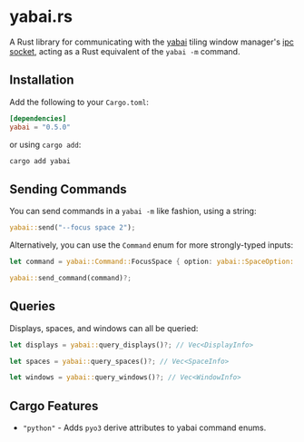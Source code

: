 # yabai.rs

A Rust library for communicating with the [yabai](https://github.com/koekeishiya/yabai) tiling window manager's [ipc socket](https://github.com/koekeishiya/yabai/wiki/Commands#message-passing-interface), acting as a Rust equivalent of the `yabai -m` command.

## Installation

Add the following to your `Cargo.toml`:

```toml
[dependencies]
yabai = "0.5.0"
```

or using `cargo add`:

```sh
cargo add yabai

```

## Sending Commands

You can send commands in a `yabai -m` like fashion, using a string:

```rust
yabai::send("--focus space 2");
```

Alternatively, you can use the `Command` enum for more strongly-typed inputs:

```rust
let command = yabai::Command::FocusSpace { option: yabai::SpaceOption::Recent };

yabai::send_command(command)?;
```

## Queries

Displays, spaces, and windows can all be queried:

```rust
let displays = yabai::query_displays()?; // Vec<DisplayInfo>

let spaces = yabai::query_spaces()?; // Vec<SpaceInfo>

let windows = yabai::query_windows()?; // Vec<WindowInfo>
```

## Cargo Features

- `"python"` - Adds `pyo3` derive attributes to yabai command enums.
